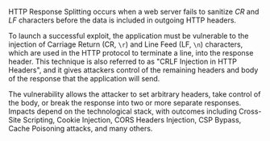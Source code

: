 HTTP Response Splitting occurs when a web server fails to sanitize *CR* and *LF* characters before the data is included in outgoing HTTP headers.

To launch a successful exploit, the application must be vulnerable to the injection of Carriage Return (CR, `\r`) and Line Feed (LF, `\n`) characters, which are used in the HTTP protocol to terminate a line, into the response header. This technique is also referred to as "CRLF Injection in HTTP Headers", and it gives attackers control of the remaining headers and body of the response that the application will send.

The vulnerability allows the attacker to set arbitrary headers, take control of the body, or break the response into two or more separate responses. Impacts depend on the technological stack, with outcomes including Cross-Site Scripting, Cookie Injection, CORS Headers Injection, CSP Bypass, Cache Poisoning attacks, and many others.